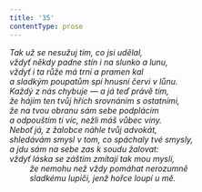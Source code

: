 ```yaml
---
title: '35'
contentType: prose
---
```


<section>

_Tak už se nesužuj tím, co jsi udělal,  
vždyť někdy padne stín i na slunko a lunu,  
vždyť i ta růže má trní a pramen kal  
a sladkým poupatům spí hnusní červi v lůnu.  
Každý z nás chybuje — a já teď právě tím,  
že hájím ten tvůj hřích srovnáním s ostatními,  
že na tvou obranu sám sebe podplácím  
a odpouštím ti víc, nežli máš vůbec viny.  
Neboť já, z žalobce náhle tvůj advokát,  
shledávám smysl v tom, co spáchaly tvé smysly,  
a jdu sám na sebe zas k soudu žalovat:  
vždyť láska se záštím zmítají tak mou myslí,  
         že nemohu než vždy pomáhat nerozumně  
         sladkému lupiči, jenž hořce loupí u mě._

</section>
